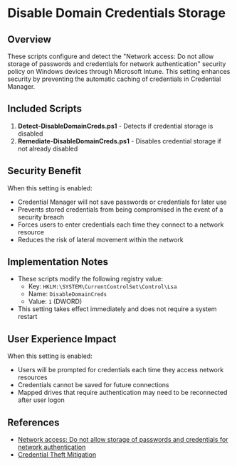 ﻿# Disable Domain Credentials Storage

## Overview
These scripts configure and detect the "Network access: Do not allow storage of passwords and credentials for network authentication" security policy on Windows devices through Microsoft Intune. This setting enhances security by preventing the automatic caching of credentials in Credential Manager.

## Included Scripts

1. **Detect-DisableDomainCreds.ps1** - Detects if credential storage is disabled
2. **Remediate-DisableDomainCreds.ps1** - Disables credential storage if not already disabled

## Security Benefit

When this setting is enabled:

- Credential Manager will not save passwords or credentials for later use
- Prevents stored credentials from being compromised in the event of a security breach
- Forces users to enter credentials each time they connect to a network resource
- Reduces the risk of lateral movement within the network

## Implementation Notes

- These scripts modify the following registry value:
  - Key: `HKLM:\SYSTEM\CurrentControlSet\Control\Lsa`
  - Name: `DisableDomainCreds`
  - Value: `1` (DWORD)
- This setting takes effect immediately and does not require a system restart

## User Experience Impact

When this setting is enabled:
- Users will be prompted for credentials each time they access network resources
- Credentials cannot be saved for future connections
- Mapped drives that require authentication may need to be reconnected after user logon

## References

- [Network access: Do not allow storage of passwords and credentials for network authentication](https://learn.microsoft.com/en-us/windows/security/threat-protection/security-policy-settings/network-access-do-not-allow-storage-of-passwords-and-credentials-for-network-authentication)
- [Credential Theft Mitigation](https://learn.microsoft.com/en-us/windows-server/identity/ad-ds/plan/security-best-practices/reducing-the-active-directory-attack-surface)
